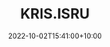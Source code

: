 ---
date: 2022-10-02T15:41:00+10:00
description: Found, fresh horse manure from Central Park as the “stool”.
draft: false
icon: 2022-10-02-kris.isru.webp
language: en
title: KRIS.ISRU
link: https://www.instagram.com/p/CjLeS-qrJ-c

---